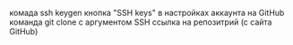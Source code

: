 комада ssh keygen
кнопка "SSH keys" в настройках аккаунта на GitHub
команда git clone с аргументом SSH ссылка на репозитрий (с сайта GitHub)